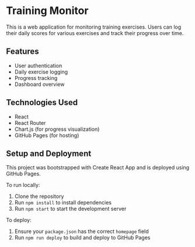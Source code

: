 # Training Monitor

This is a web application for monitoring training exercises. Users can log their daily scores for various exercises and track their progress over time.

## Features

- User authentication
- Daily exercise logging
- Progress tracking
- Dashboard overview

## Technologies Used

- React
- React Router
- Chart.js (for progress visualization)
- GitHub Pages (for hosting)

## Setup and Deployment

This project was bootstrapped with Create React App and is deployed using GitHub Pages.

To run locally:
1. Clone the repository
2. Run `npm install` to install dependencies
3. Run `npm start` to start the development server

To deploy:
1. Ensure your `package.json` has the correct `homepage` field
2. Run `npm run deploy` to build and deploy to GitHub Pages